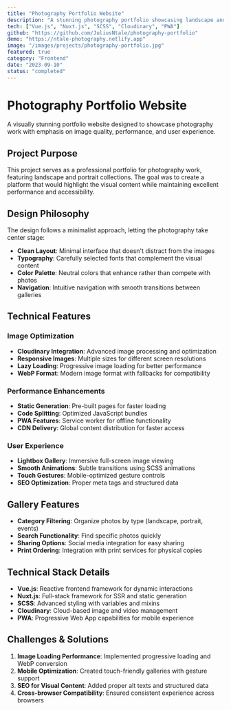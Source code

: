 ```yaml
---
title: "Photography Portfolio Website"
description: "A stunning photography portfolio showcasing landscape and portrait work with advanced image optimization and gallery features."
tech: ["Vue.js", "Nuxt.js", "SCSS", "Cloudinary", "PWA"]
github: "https://github.com/JuliusNtale/photography-portfolio"
demo: "https://ntale-photography.netlify.app"
image: "/images/projects/photography-portfolio.jpg"
featured: true
category: "Frontend"
date: "2023-09-10"
status: "completed"
---
```


# Photography Portfolio Website

A visually stunning portfolio website designed to showcase photography work with emphasis on image quality, performance, and user experience.

## Project Purpose

This project serves as a professional portfolio for photography work, featuring landscape and portrait collections. The goal was to create a platform that would highlight the visual content while maintaining excellent performance and accessibility.

## Design Philosophy

The design follows a minimalist approach, letting the photography take center stage:

- **Clean Layout**: Minimal interface that doesn't distract from the images
- **Typography**: Carefully selected fonts that complement the visual content
- **Color Palette**: Neutral colors that enhance rather than compete with photos
- **Navigation**: Intuitive navigation with smooth transitions between galleries

## Technical Features

### Image Optimization
- **Cloudinary Integration**: Advanced image processing and optimization
- **Responsive Images**: Multiple sizes for different screen resolutions
- **Lazy Loading**: Progressive image loading for better performance
- **WebP Format**: Modern image format with fallbacks for compatibility

### Performance Enhancements
- **Static Generation**: Pre-built pages for faster loading
- **Code Splitting**: Optimized JavaScript bundles
- **PWA Features**: Service worker for offline functionality
- **CDN Delivery**: Global content distribution for faster access

### User Experience
- **Lightbox Gallery**: Immersive full-screen image viewing
- **Smooth Animations**: Subtle transitions using SCSS animations
- **Touch Gestures**: Mobile-optimized gesture controls
- **SEO Optimization**: Proper meta tags and structured data

## Gallery Features

- **Category Filtering**: Organize photos by type (landscape, portrait, events)
- **Search Functionality**: Find specific photos quickly
- **Sharing Options**: Social media integration for easy sharing
- **Print Ordering**: Integration with print services for physical copies

## Technical Stack Details

- **Vue.js**: Reactive frontend framework for dynamic interactions
- **Nuxt.js**: Full-stack framework for SSR and static generation
- **SCSS**: Advanced styling with variables and mixins
- **Cloudinary**: Cloud-based image and video management
- **PWA**: Progressive Web App capabilities for mobile experience

## Challenges & Solutions

1. **Image Loading Performance**: Implemented progressive loading and WebP conversion
2. **Mobile Optimization**: Created touch-friendly galleries with gesture support
3. **SEO for Visual Content**: Added proper alt texts and structured data
4. **Cross-browser Compatibility**: Ensured consistent experience across browsers

